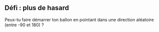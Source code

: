 ## Défi : plus de hasard
Peux-tu faire démarrer ton ballon en pointant dans une direction aléatoire (entre -90 et 180) ?

